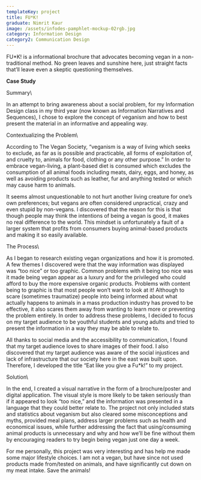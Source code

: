 ```yaml
---
templateKey: project
title: FU*K!
graduate: Nimrit Kaur
image: /assets/infodes-pamphlet-mockup-02rgb.jpg
category: Information Design
category2: Communication Design
---
```

FU*K! is a informational brochure that advocates becoming vegan in a non-traditional method.No green leaves and sunshine here, just straight facts that’ll leave even a skeptic questioning themselves.

**Case Study**

Summary\
In an attempt to bring awareness about a social problem, for my Information Design class in my third year (now known as Information Narratives and Sequences), I chose to explore the concept of veganism and how to best present the material in an informative and appealing way.

Contextualizing the Problem\
According to The Vegan Society, “veganism is a way of living which seeks to exclude, as far as is possible and practicable, all forms of exploitation of, and cruelty to, animals for food, clothing or any other purpose.” In order to embrace vegan-living, a plant-based diet is consumed which excludes the consumption of all animal foods including meats, dairy, eggs, and honey, as well as avoiding products such as leather, fur and anything tested or which may cause harm to animals.

It seems almost unquestionable to not hurt another living creature for one’s own preferences; but vegans are often considered unpractical, crazy and even stupid by non-vegans. I discovered that the reason for this is that though people may think the intentions of being a vegan is good, it makes no real difference to the world. This mindset is unfortunately a fault of a larger system that profits from consumers buying animal-based products and making it so easily available. 

The Process\
As I began to research existing vegan organizations and how it is promoted. A few themes I discovered were that the way information was displayed was “too nice” or too graphic. Common problems with it being too nice was it made being vegan appear as a luxury and for the privileged who could afford to buy the more expensive organic products. Problems with content being to graphic is that most people won’t want to look at it! Although to scare (sometimes traumatize) people into being informed about what actually happens to animals in a mass production industry has proved to be effective, it also scares them away from wanting to learn more or preventing the problem entirely. In order to address these problems, I decided to focus on my target audience to be youthful students and young adults and tried to present the information in a way they may be able to relate to. 

All thanks to social media and the accessibility to communication, I found that my target audience loves to share images of their food. I also discovered that my target audience was aware of the social injustices and lack of infrastructure that our society here in the east was built upon. Therefore, I developed the title “Eat like you give a Fu*k!” to my project.

Solution\
In the end, I created a visual narrative in the form of a brochure/poster and digital application. The visual style is more likely to be taken seriously than if it appeared to look “too nice,” and the information was presented in a language that they could better relate to. The project not only included stats and statistics about veganism but also cleared some misconceptions and myths, provided meal plans, address larger problems such as health and economical issues, while further addressing the fact that using/consuming animal products is unnecessary and why and how we’ll be fine without them by encouraging readers to try begin being vegan just one day a week. 

For me personally, this project was very interesting and has help me made some major lifestyle choices. I am not a vegan, but have since not used products made from/tested on animals, and have significantly cut down on my meat intake. Save the animals!

